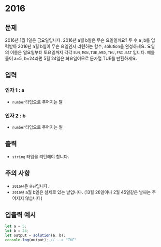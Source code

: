 # 2016

## 문제

2016년 1월 1일은 금요일입니다. 2016년 a월 b일은 무슨 요일일까요? 두 수 a ,b를 입력받아 2016년 a월 b일이 무슨 요일인지 리턴하는 함수, solution을 완성하세요. 요일의 이름은 일요일부터 토요일까지 각각 `SUN,MON,TUE,WED,THU,FRI,SAT` 입니다. 예를 들어 a=5, b=24라면 5월 24일은 화요일이므로 문자열 TUE를 반환하세요.

## 입력

### 인자 1 : a

- `number`타입으로 주어지는 달

### 인자 2 : b

- `number`타입으로 주어지는 일

## 출력

- `string` 타입을 리턴해야 합니다.

## 주의 사항

- `2016년`은 `윤년`입니다.
- `2016년` a월 b일은 실제로 있는 날입니다. (13월 26일이나 2월 45일같은 날짜는 주어지지 않습니다)

## 입출력 예시

```javascript
let a = 5;
let b = 24;
let output = solution(a, b);
console.log(output); // --> "THE"
```
